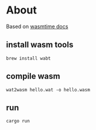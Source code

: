 # About

Based on [wasmtime docs](https://bytecodealliance.github.io/wasmtime/embed-rust.html)

## install wasm tools

    brew install wabt

## compile wasm

    wat2wasm hello.wat -o hello.wasm

## run

    cargo run
